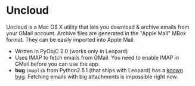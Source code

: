 Uncloud
=======

Uncloud is a Mac OS X utility that lets you download & archive emails from your GMail account. Archive files are generated in the "Apple Mail" MBox format. They can be easily imported into Apple Mail.

* Written in PyObjC 2.0 (works only in Leopard)
* Uses IMAP to fetch emails from GMail. You need to enable IMAP in GMail before you can use the app.
* **bug** `imaplib` from Python2.5.1 (that ships with Leopard) has a [known bug](http://bugs.python.org/issue1389051). Fetching emails with big attachments is impossible right now.
